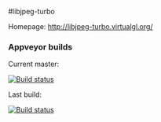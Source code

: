 #libjpeg-turbo

Homepage: http://libjpeg-turbo.virtualgl.org/

### Appveyor builds
Current master:

[![Build status](https://ci.appveyor.com/api/projects/status/6pcwoennlvkwky4k)](https://ci.appveyor.com/project/nathanaeljones/libjpeg-turbo)

Last build:

[![Build status](https://ci.appveyor.com/api/projects/status/6pcwoennlvkwky4k/branch/master)](https://ci.appveyor.com/project/nathanaeljones/libjpeg-turbo/branch/master)
